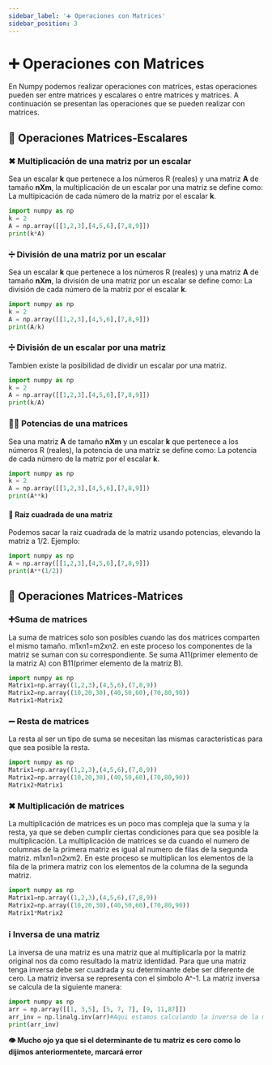 ```yaml
---
sidebar_label: '➕ Operaciones con Matrices'
sidebar_position: 3
---
```


# ➕ Operaciones con Matrices

En Numpy podemos realizar operaciones con matrices, estas operaciones pueden ser entre matrices y escalares o entre matrices y matrices.
A continuación se presentan las operaciones que se pueden realizar con matrices.

## 📝 Operaciones Matrices-Escalares

### ✖ Multiplicación de una matriz por un escalar

Sea un escalar **k** que pertenece a los números R (reales) y una matriz **A** de tamaño **nXm**, la multiplicación de un escalar por una matriz se define como:
La multipicación de cada número de la matriz por el escalar **k**.

```python title="Multiplicación de una matriz por un escalar"
import numpy as np
k = 2
A = np.array([[1,2,3],[4,5,6],[7,8,9]])
print(k*A)
```

### ➗ División de una matriz por un escalar

Sea un escalar **k** que pertenece a los números R (reales) y una matriz **A** de tamaño **nXm**, la división de una matriz por un escalar se define como:
La división de cada número de la matriz por el escalar **k**.

```python title="División de una matriz por un escalar"
import numpy as np
k = 2
A = np.array([[1,2,3],[4,5,6],[7,8,9]])
print(A/k)
```

### ➗ División de un escalar por una matriz

Tambien existe la posibilidad de dividir un escalar por una matriz.

```python title="División de un escalar por una matriz"
import numpy as np
k = 2
A = np.array([[1,2,3],[4,5,6],[7,8,9]])
print(k/A)
```

### ☝🏽️ Potencias de una matrices

Sea una matriz **A** de tamaño **nXm** y un escalar **k** que pertenece a los números R (reales), la potencia de una matriz se define como:
La potencia de cada número de la matriz por el escalar **k**.

```python title="Potencia de una matriz"
import numpy as np
k = 2
A = np.array([[1,2,3],[4,5,6],[7,8,9]])
print(A**k)
```

#### 📐 Raiz cuadrada de una matriz

Podemos sacar la raiz cuadrada de la matriz usando potencias, elevando la matriz a 1/2. Ejemplo:

```python title="Raiz cuadrada de una matriz"
import numpy as np
A = np.array([[1,2,3],[4,5,6],[7,8,9]])
print(A**(1/2))
```

## 📝 Operaciones Matrices-Matrices

### ➕Suma de matrices

La suma de matrices solo son posibles cuando las dos matrices comparten el mismo tamaño. m1xn1=m2xn2. en este proceso los componentes de la matriz se suman con su correspondiente. Se suma A11(primer elemento de la matriz A) con B11(primer elemento de la matriz B).

```python title="Suma de matrices"
import numpy as np
Matrix1=np.array((1,2,3),(4,5,6),(7,8,9))
Matrix2=np.array((10,20,30),(40,50,60),(70,80,90))
Matrix1+Matrix2
```

### ➖ Resta de matrices

La resta al ser un tipo de suma se necesitan las mismas caracteristicas para que sea posible la resta.

```python title="Resta de matrices"
import numpy as np
Matrix1=np.array((1,2,3),(4,5,6),(7,8,9))
Matrix2=np.array((10,20,30),(40,50,60),(70,80,90))
Matrix2+Matrix1
```

### ✖ Multiplicación de matrices

La multiplicación de matrices es un poco mas compleja que la suma y la resta, ya que se deben cumplir ciertas condiciones para que sea posible la multiplicación. La multiplicación de matrices se da cuando el numero de columnas de la primera matriz es igual al numero de filas de la segunda matriz. m1xn1=n2xm2. En este proceso se multiplican los elementos de la fila de la primera matriz con los elementos de la columna de la segunda matriz.

```python title="Multiplicación de matrices"
import numpy as np
Matrix1=np.array((1,2,3),(4,5,6),(7,8,9))
Matrix2=np.array((10,20,30),(40,50,60),(70,80,90))
Matrix1*Matrix2
```

### ℹ️ Inversa de una matriz

La inversa de una matriz es una matriz que al multiplicarla por la matriz original nos da como resultado la matriz identidad. Para que una matriz tenga inversa debe ser cuadrada y su determinante debe ser diferente de cero. La matriz inversa se representa con el simbolo A^-1. La matriz inversa se calcula de la siguiente manera:

```python title="Inversa de una matriz"
import numpy as np
arr = np.array([[1, 3,5], [5, 7, 7], [9, 11,87]])
arr_inv = np.linalg.inv(arr)#Aqui estamos calculando la inversa de la matriz arr
print(arr_inv)
```

**👁 Mucho ojo ya que si el determinante de tu matriz es cero como lo dijimos anteriormentete, marcará error**
